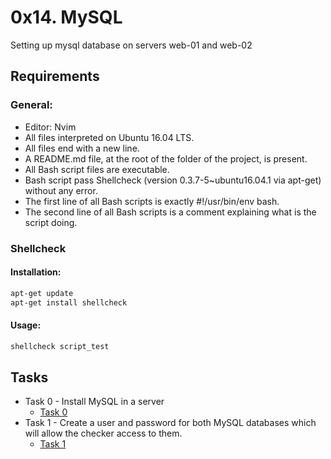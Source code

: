 # 0x14. MySQL

Setting up mysql database on servers web-01 and web-02

## Requirements
### General:
- Editor: Nvim
- All files interpreted on Ubuntu 16.04 LTS.
- All files end with a new line.
- A README.md file, at the root of the folder of the project, is present.
- All Bash script files are executable.
- Bash script pass Shellcheck (version 0.3.7-5~ubuntu16.04.1 via apt-get) without any error.
- The first line of all Bash scripts is exactly #!/usr/bin/env bash.
- The second line of all Bash scripts is a comment explaining what is the script doing.

### Shellcheck
#### Installation:
```bash
apt-get update
apt-get install shellcheck
```

#### Usage:

```bash
shellcheck script_test
```

## Tasks
- Task 0 - Install MySQL in a server
    - [Task 0]()
- Task 1 - Create a user and password for both MySQL databases which will allow the checker access to them.
    - [Task 1]()
